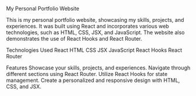 My Personal Portfolio Website

This is my personal portfolio website, showcasing my skills, projects, and experiences. It was built using React and
incorporates various web technologies, such as HTML, CSS, JSX, and JavaScript. The website also demonstrates the 
use of React Hooks and React Router.

Technologies Used
React
HTML
CSS
JSX
JavaScript
React Hooks
React Router

Features
Showcase your skills, projects, and experiences.
Navigate through different sections using React Router.
Utilize React Hooks for state management.
Create a personalized and responsive design with HTML, CSS, and JSX.
